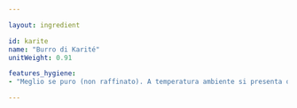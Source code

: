 ```yaml
---

layout: ingredient

id: karite
name: "Burro di Karité"
unitWeight: 0.91

features_hygiene:
- "Meglio se puro (non raffinato). A temperatura ambiente si presenta quasi solido. Utile a proteggere la pelle, proprio come il \"burrocacao\"."

---
```

